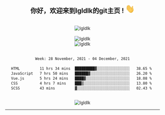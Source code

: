 <div align="center">
<h2> 你好，欢迎来到lgldlk的git主页 ! <img src="https://github.com/lgldlk/lgldlk/blob/main/gifs/Hi.gif" width="30px"></h2>
</div>

<div align="center">
 </br>
 <img src="http://aiitapp.cn:8091/?color=rgba(37,144,118,1)&shadowColor=rgba(12,16,20,1)&fontSize=120&&shadowOffsetX=9&shadowOffsetY=11" height="26px" alt="lgldlk" />
 </br>

   </br>
 <img src="https://github-readme-stats.vercel.app/api?username=lgldlk&show_icons=true&theme=gotham&locale=cn" alt="lgldlk" />
 

</br>

<img  src="http://github-readme-stats.vercel.app/api/top-langs/?username=lgldlk&show_icons=true&theme=gotham&locale=cn&layout=compact" alt="lgldlk"/>  
</br>
</br>

<!--START_SECTION:waka-->
```text
Week: 28 November, 2021 - 04 December, 2021

HTML         11 hrs 34 mins  █████████▓░░░░░░░░░░░░░░░   38.65 % 
JavaScript   7 hrs 50 mins   ██████▓░░░░░░░░░░░░░░░░░░   26.20 % 
Vue.js       5 hrs 24 mins   ████▓░░░░░░░░░░░░░░░░░░░░   18.08 % 
CSS          4 hrs 7 mins    ███▒░░░░░░░░░░░░░░░░░░░░░   13.80 % 
SCSS         43 mins         ▓░░░░░░░░░░░░░░░░░░░░░░░░   02.43 % 
```
<!--END_SECTION:waka-->

 </br>
  <img src="https://visitor-badge.glitch.me/badge?page_id=lgldlk" alt="lgldlk" />

---

 

